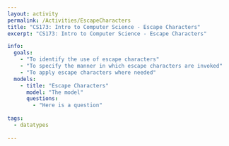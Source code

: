 ```yaml
---
layout: activity
permalink: /Activities/EscapeCharacters
title: "CS173: Intro to Computer Science - Escape Characters"
excerpt: "CS173: Intro to Computer Science - Escape Characters"

info:
  goals: 
    - "To identify the use of escape characters"
	- "To specify the manner in which escape characters are invoked"
	- "To apply escape characters where needed"
  models:
	- title: "Escape Characters"
	  model: "The model"
	  questions:
        - "Here is a question"
		
tags:
  - datatypes
  
---
```


